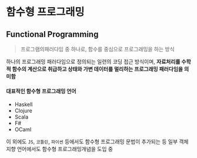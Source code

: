 # 함수형 프로그래밍

## Functional Programming

> 프로그램의패러다임 중 하나로, 함수를 중심으로 프로그래밍을 하는 방식

하나의 프로그래밍 패러다임으로 정의되는 일련의 코딩 접근 방식이며, <b>자료처리를 수학적 함수의 계산으로 취급하고 상태와 가변 데이터를 멀리하는 프로그래밍 패러다임을 의미함</b>

#### 대표적인 함수형 프로그래밍 언어

- Haskell
- Clojure
- Scala
- F#
- OCaml

이 외에도 `JS`, `코틀린`, `파이썬` 등에서도 함수형 프로그래밍 문법이 추가되는 등 일부 객체지향 언어에서도 함수형 프로그래밍개념을 도입 중
